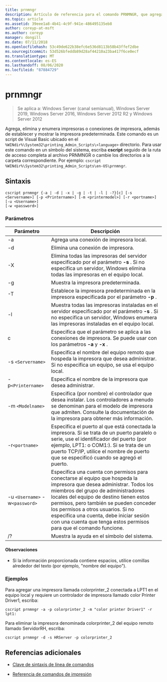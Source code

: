 ```yaml
---
title: prnmngr
description: Artículo de referencia para el comando PRNMNGR, que agrega, elimina y enumera impresoras o conexiones de impresora, además de establecer y mostrar la impresora predeterminada.
ms.topic: article
ms.assetid: 39eee1a8-4b41-4c9f-941e-486495135eb8
author: coreyp-at-msft
ms.author: coreyp
manager: dongill
ms.date: 07/11/2018
ms.openlocfilehash: 53c49de622b38efc6e536d8113b58b43ffef2dbe
ms.sourcegitcommit: 53d526bfeddb89d28af44210a23ba417f6ce0ecf
ms.translationtype: MT
ms.contentlocale: es-ES
ms.lasthandoff: 08/06/2020
ms.locfileid: "87884729"
---
```

# <a name="prnmngr"></a>prnmngr

> Se aplica a: Windows Server (canal semianual), Windows Server 2019, Windows Server 2016, Windows Server 2012 R2 y Windows Server 2012

Agrega, elimina y enumera impresoras o conexiones de impresora, además de establecer y mostrar la impresora predeterminada. Este comando es un script de Visual Basic ubicado en el `%WINdir%\System32\printing_Admin_Scripts\<language>` directorio. Para usar este comando en un símbolo del sistema, escriba **cscript** seguido de la ruta de acceso completa al archivo PRNMNGR o cambie los directorios a la carpeta correspondiente. Por ejemplo: `cscript %WINdir%\System32\printing_Admin_Scripts\en-US\prnmngr`.

## <a name="syntax"></a>Sintaxis

```
cscript prnmngr {-a | -d | -x | -g | -t | -l | -?}[c] [-s <Servername>] [-p <Printername>] [-m <printermodel>] [-r <portname>] [-u <Username>]
[-w <password>]
```

### <a name="parameters"></a>Parámetros

| Parámetro | Descripción |
|--|--|
| -a | Agrega una conexión de impresora local. |
| -d | Elimina una conexión de impresora. |
| -X | Elimina todas las impresoras del servidor especificado por el parámetro **-s** . Si no especifica un servidor, Windows elimina todas las impresoras en el equipo local. |
| -g | Muestra la impresora predeterminada. |
| -T | Establece la impresora predeterminada en la impresora especificada por el parámetro **-p** . |
| -l | Muestra todas las impresoras instaladas en el servidor especificado por el parámetro **-s** . Si no especifica un servidor, Windows enumera las impresoras instaladas en el equipo local. |
| c | Especifica que el parámetro se aplica a las conexiones de impresora. Se puede usar con los parámetros **-a** y **-x** . |
| -s `<Servername>` | Especifica el nombre del equipo remoto que hospeda la impresora que desea administrar. Si no especifica un equipo, se usa el equipo local. |
| -p`<Printername>` | Especifica el nombre de la impresora que desea administrar. |
| -m `<Modelname>` | Especifica (por nombre) el controlador que desea instalar. Los controladores a menudo se denominan para el modelo de impresora que admiten. Consulte la documentación de la impresora para obtener más información. |
| -r`<portname>` | Especifica el puerto al que está conectada la impresora. Si se trata de un puerto paralelo o serie, use el identificador del puerto (por ejemplo, LPT1: o COM1:). Si se trata de un puerto TCP/IP, utilice el nombre de puerto que se especificó cuando se agregó el puerto. |
| -u `<Username>` -w`<password>` | Especifica una cuenta con permisos para conectarse al equipo que hospeda la impresora que desea administrar. Todos los miembros del grupo de administradores locales del equipo de destino tienen estos permisos, pero también se pueden conceder los permisos a otros usuarios. Si no especifica una cuenta, debe iniciar sesión con una cuenta que tenga estos permisos para que el comando funcione. |
| /? | Muestra la ayuda en el símbolo del sistema. |

#### <a name="remarks"></a>Observaciones

- Si la información proporcionada contiene espacios, utilice comillas alrededor del texto (por ejemplo, "nombre del equipo").

### <a name="examples"></a>Ejemplos

Para agregar una impresora llamada colorprinter_2 conectada a LPT1 en el equipo local y requiere un controlador de impresora llamado color Printer Driver1, escriba:

```
cscript prnmngr -a -p colorprinter_2 -m "color printer Driver1" -r lpt1:
```

Para eliminar la impresora denominada colorprinter_2 del equipo remoto llamado ServidorRH, escriba:

```
cscript prnmngr -d -s HRServer -p colorprinter_2
```

## <a name="additional-references"></a>Referencias adicionales

- [Clave de sintaxis de línea de comandos](command-line-syntax-key.md)

- [Referencia de comandos de impresión](print-command-reference.md)
